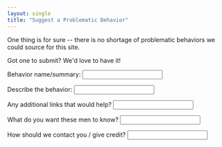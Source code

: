 ```yaml
---
layout: single
title: "Suggest a Problematic Behavior"
---
```


One thing is for sure -- there is no shortage of problematic behaviors we could source for this site.

Got one to submit? We'd love to have it!

<form name="behaviorsubmission" netlify>
<p><label>Behavior name/summary: <input type="text" name="title"/></label></p>
<p><label>Describe the behavior: <input type="textarea" name="description"/></label></p>
<p><label>Any additional links that would help? <input type="textarea" name="additionallinks"/></label></p>
<p><label>What do you want these men to know? <input type="textarea" name="wantthemtoknow"/></label></p>
<p><label>How should we contact you / give credit? <input type="textarea" name="credit"/></label></p>
</form>